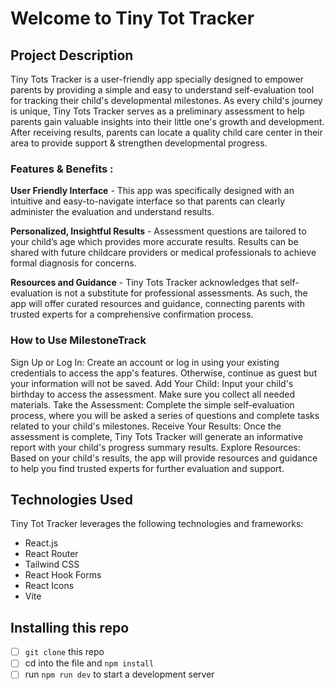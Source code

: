# Welcome to Tiny Tot Tracker

##  Project Description
Tiny Tots Tracker is a user-friendly app specially designed to empower parents by providing a simple and easy to understand self-evaluation tool for tracking their child's developmental milestones. As every child's journey is unique, Tiny Tots Tracker serves as a preliminary assessment to help parents gain valuable insights into their little one's growth and development. After receiving results, parents can locate a quality child care center in their area to provide support & strengthen developmental progress.

### Features & Benefits :

**User Friendly Interface** - This app was specifically designed with an intuitive and easy-to-navigate interface so that parents can clearly administer the evaluation and understand results.

**Personalized, Insightful Results** - Assessment questions are tailored to your child’s age which provides more accurate results. Results can be shared with future childcare providers or medical professionals to achieve formal diagnosis for concerns.

**Resources and Guidance** - Tiny Tots Tracker acknowledges that self-evaluation is not a substitute for professional assessments. As such, the app will offer curated resources and guidance, connecting parents with trusted experts for a comprehensive confirmation process.

### How to Use MilestoneTrack
Sign Up or Log In: Create an account or log in using your existing credentials to access the app's features. Otherwise, continue as guest but your information will not be saved.
Add Your Child: Input your child's birthday to access the assessment. Make sure you collect all needed materials.
Take the Assessment: Complete the simple self-evaluation process, where you will be asked a series of questions and complete tasks related to your child's milestones.
Receive Your Results: Once the assessment is complete, Tiny Tots Tracker will generate an informative report with your child's progress summary results.
Explore Resources: Based on your child's results, the app will provide resources and guidance to help you find trusted experts for further evaluation and support.

##  Technologies Used
Tiny Tot Tracker leverages the following technologies and frameworks:

- React.js
- React Router
- Tailwind CSS
- React Hook Forms
- React Icons
- Vite

## Installing this repo
 - [ ] `git clone` this repo
 - [ ] cd into the file and `npm install`
 - [ ] run `npm run dev` to start a development server
